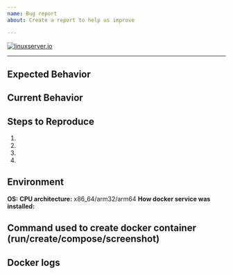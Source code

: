 ```yaml
---
name: Bug report
about: Create a report to help us improve

---
```

[linuxserverurl]: https://linuxserver.io
[![linuxserver.io](https://raw.githubusercontent.com/linuxserver/docker-templates/master/linuxserver.io/img/linuxserver_medium.png)][linuxserverurl]

<!--- If you are new to Docker or this application our issue tracker is **ONLY** used for reporting bugs or requesting features. Please use [our discord server](https://discord.gg/YWrKVTn) for general support. --->

<!--- Provide a general summary of the bug in the Title above -->

------------------------------

## Expected Behavior
<!--- Tell us what should happen -->

## Current Behavior
<!--- Tell us what happens instead of the expected behavior -->

## Steps to Reproduce
<!--- Provide a link to a live example, or an unambiguous set of steps to -->
<!--- reproduce this bug. Include code to reproduce, if relevant -->
1.
2.
3.
4.

## Environment
**OS:**
**CPU architecture:** x86_64/arm32/arm64
**How docker service was installed:**
<!--- ie. from the official docker repo, from the distro repo, nas OS provided, etc. -->
<!--- Providing context helps us come up with a solution that is most useful in the real world -->

## Command used to create docker container (run/create/compose/screenshot)
<!--- Provide your docker create/run command or compose yaml snippet, or a screenshot of settings if using a gui to create the container -->

## Docker logs
<!--- Provide a full docker log, output of "docker logs emulatorjs" -->
